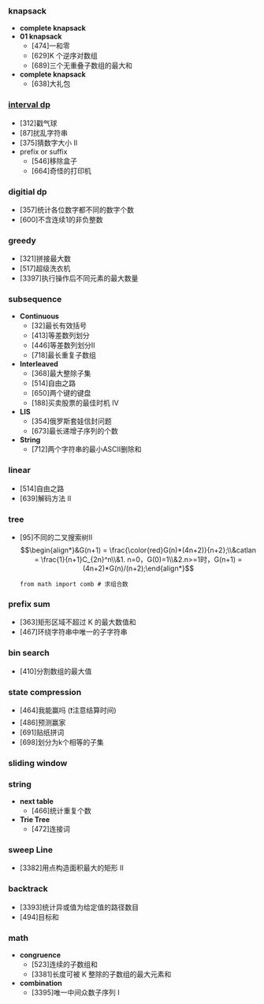 ### knapsack
* **complete knapsack**
* **01 knapsack**
    * [474]一和零
    * [629]K 个逆序对数组
    * [689]三个无重叠子数组的最大和
* **complete knapsack**
    * [638]大礼包

### <a href="https://leetcode.cn/problems/remove-boxes/solutions/1884753/by-424479543-g3gt/?source=vscode">interval dp</a>
* [312]戳气球
* [87]扰乱字符串
* [375]猜数字大小 II
* prefix or suffix
    * [546]移除盒子
    * [664]奇怪的打印机

### digitial dp
* [357]统计各位数字都不同的数字个数
* [600]不含连续1的非负整数

### greedy
* [321]拼接最大数
* [517]超级洗衣机
* [3397]执行操作后不同元素的最大数量

### subsequence
* **Continuous**
    * [32]最长有效括号
    * [413]等差数列划分
    * [446]等差数列划分II
    * [718]最长重复子数组
* **Interleaved**
    * [368]最大整除子集
    * [514]自由之路
    * [650]两个键的键盘
    * [188]买卖股票的最佳时机 IV
* **LIS**
    * [354]俄罗斯套娃信封问题
    * [673]最长递增子序列的个数
* **String**
    * [712]两个字符串的最小ASCII删除和

### linear
* [514]自由之路
* [639]解码方法 II

### tree
* [95]不同的二叉搜索树II 
    $$\begin{align*}&G(n+1) = \frac{\color{red}G(n)*(4n+2)}{n+2};\\&catlan = \frac{1}{n+1}C_{2n}^n\\&1. n=0，G(0)=1\\&2.n>=1时，G(n+1) = (4n+2)*G(n)/(n+2);\end{align*}$$
    ```python3
    from math import comb # 求组合数
    ```

### prefix sum
* [363]矩形区域不超过 K 的最大数值和
* [467]环绕字符串中唯一的子字符串

### bin search
* [410]分割数组的最大值

### state compression
* [464]我能赢吗 (❗️注意结算时间)
* [486]预测赢家
* [691]贴纸拼词
* [698]划分为k个相等的子集

### sliding window


### string
* **next table**
    * [466]统计重复个数
* **Trie Tree**
    * [472]连接词

### sweep Line
* [3382]用点构造面积最大的矩形 II

### backtrack
* [3393]统计异或值为给定值的路径数目
* [494]目标和

### math
* **congruence**
    * [523]连续的子数组和
    * [3381]长度可被 K 整除的子数组的最大元素和
* **combination**
    * [3395]唯一中间众数子序列 I